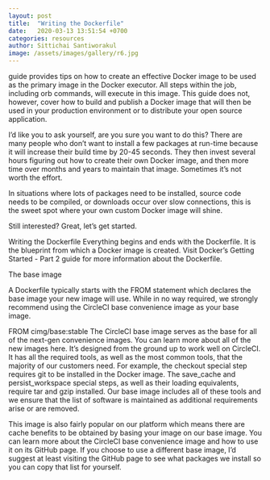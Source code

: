 ```yaml
---
layout: post
title:  "Writing the Dockerfile"
date:   2020-03-13 13:51:54 +0700
categories: resources
author: Sittichai Santiworakul
image: /assets/images/gallery/r6.jpg
---
```

guide provides tips on how to create an effective Docker image to be used as the primary image in the Docker executor. <!--more-->All steps within the job, including orb commands, will execute in this image. This guide does not, however, cover how to build and publish a Docker image that will then be used in your production environment or to distribute your open source application.

I’d like you to ask yourself, are you sure you want to do this? There are many people who don’t want to install a few packages at run-time because it will increase their build time by 20-45 seconds. They then invest several hours figuring out how to create their own Docker image, and then more time over months and years to maintain that image. Sometimes it’s not worth the effort.

In situations where lots of packages need to be installed, source code needs to be compiled, or downloads occur over slow connections, this is the sweet spot where your own custom Docker image will shine.

Still interested? Great, let’s get started.

Writing the Dockerfile
Everything begins and ends with the Dockerfile. It is the blueprint from which a Docker image is created. Visit Docker’s Getting Started - Part 2 guide for more information about the Dockerfile.

The base image

A Dockerfile typically starts with the FROM statement which declares the base image your new image will use. While in no way required, we strongly recommend using the CircleCI base convenience image as your base image.

FROM cimg/base:stable
The CircleCI base image serves as the base for all of the next-gen convenience images. You can learn more about all of the new images here. It’s designed from the ground up to work well on CircleCI. It has all the required tools, as well as the most common tools, that the majority of our customers need. For example, the checkout special step requires git to be installed in the Docker image. The save_cache and persist_workspace special steps, as well as their loading equivalents, require tar and gzip installed. Our base image includes all of these tools and we ensure that the list of software is maintained as additional requirements arise or are removed.

This image is also fairly popular on our platform which means there are cache benefits to be obtained by basing your image on our base image. You can learn more about the CircleCI base convenience image and how to use it on its GitHub page. If you choose to use a different base image, I’d suggest at least visiting the GitHub page to see what packages we install so you can copy that list for yourself.